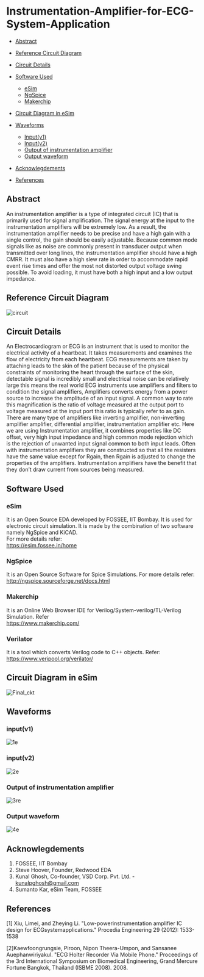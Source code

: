 # Instrumentation-Amplifier-for-ECG-System-Application
- [Abstract](#abstract)
- [Reference Circuit Diagram](#reference-circuit-diagram)
- [Circuit Details](#circuit-details)
- [Software Used](#software-used)
    * [eSim](#esim)
    * [NgSpice](#ngspice)
    * [Makerchip](#makerchip)
- [Circuit Diagram in eSim](#circuit-diagram-in-esim)
- [Waveforms](#waveforms)
    * [Input(v1)](#input(v1))
    * [Input(v2)](#input(v2))
    * [Output of instrumentation amplifier](#Output-of-instrumentation-amplifier)
    *  [Output waveform](#Output-waveform)
   
    
- [Acknowlegdements](#acknowlegdements)
- [References](#references)


## Abstract
An instrumentation amplifier is a type of integrated circuit (IC) that is primarily used for signal amplification. The signal energy at the input to the instrumentation amplifiers will be extremely low. As a result, the instrumentation amplifier needs to be precise and have a high gain with a single control, the gain should be easily adjustable. Because common mode signals like as noise are commonly present in transducer output when transmitted over long lines, the instrumentation
amplifier should have a high CMRR. It must also have a high slew rate in order to accommodate rapid event rise times and offer the most not distorted output voltage swing possible. To avoid loading, it must have both a high input and a low output impedance.

## Reference Circuit Diagram
![circuit](https://user-images.githubusercontent.com/100235259/157100627-ee1e69b2-949e-40b9-909d-6d1bfde5adfa.png)

## Circuit Details
An Electrocardiogram or ECG is an instrument that is used
to monitor the electrical activity of a heartbeat. It takes
measurements and examines the flow of electricity from each
heartbeat. ECG measurements are taken by attaching leads to
the skin of the patient because of the physical constraints of
monitoring the heart through the surface of the skin, detectable signal is incredibly small and electrical noise can
be relatively large this means the real world ECG
instruments use amplifiers and filters to condition the signal
amplifiers, Amplifiers converts energy from a power source
to increase the amplitude of an input signal. A common way
to rate this magnification is the ratio of voltage measured at
the output port to voltage measured at the input port this ratio
is typically refer to as gain. There are many type of
amplifiers like inverting amplifier, non-inverting amplifier
amplifier, differential amplifier, instrumentation amplifier
etc. Here we are using Instrumentation amplifier, it combines
properties like DC offset, very high input impedance and
high common mode rejection which is the rejection of
unwanted input signal common to both input leads. Often
with instrumentation amplifiers they are constructed so that
all the resisters have the same value except for Rgain, then
Rgain is adjusted to change the properties of the amplifiers. Instrumentation amplifiers have the benefit that they don’t
draw current from sources being measured.

## Software Used
### eSim
It is an Open Source EDA developed by FOSSEE, IIT Bombay. It is used for electronic circuit simulation. It is made by the combination of two software namely NgSpice and KiCAD.
</br>
For more details refer:
</br>
https://esim.fossee.in/home
### NgSpice
It is an Open Source Software for Spice Simulations. For more details refer:
</br>
http://ngspice.sourceforge.net/docs.html
### Makerchip
It is an Online Web Browser IDE for Verilog/System-verilog/TL-Verilog Simulation. Refer
</br> https://www.makerchip.com/
### Verilator
It is a tool which converts Verilog code to C++ objects. Refer:
https://www.veripool.org/verilator/

## Circuit Diagram in eSim
![Final_ckt](https://user-images.githubusercontent.com/100235259/157101943-f156ef70-877e-4498-ac0e-3bbbd83adfc6.PNG)

## Waveforms
### input(v1)
![1e](https://user-images.githubusercontent.com/100235259/157104919-fec3a4b0-6351-4ea4-ae20-3b06053c5a0a.PNG)

### input(v2)


![2e](https://user-images.githubusercontent.com/100235259/157104968-702e4667-c762-4d53-8258-8f33a9184df7.PNG)
### Output of instrumentation amplifier
![3re](https://user-images.githubusercontent.com/100235259/157105291-d28960c9-0003-4bbd-a284-edf966c6d947.PNG)
### Output waveform
![4e](https://user-images.githubusercontent.com/100235259/157105475-b33f0393-aa6b-404f-8dcb-bd124feace7e.PNG)


## Acknowlegdements
1. FOSSEE, IIT Bombay
2. Steve Hoover, Founder, Redwood EDA
3. Kunal Ghosh, Co-founder, VSD Corp. Pvt. Ltd. - kunalpghosh@gmail.com
4. Sumanto Kar, eSim Team, FOSSEE
## References
[1] Xiu, Limei, and Zheying Li. "Low-powerinstrumentation amplifier IC design for ECGsystemapplications." Procedia Engineering 29 (2012): 1533-1538


[2]Kaewfoongrungsie, Piroon, Nipon Theera-Umpon, and Sansanee Auephanwiriyakul. "ECG Holter Recorder Via Mobile Phone." Proceedings of the 3rd International Symposium on Biomedical Engineering, Grand Mercure Fortune Bangkok, Thailand (ISBME 2008). 2008.

